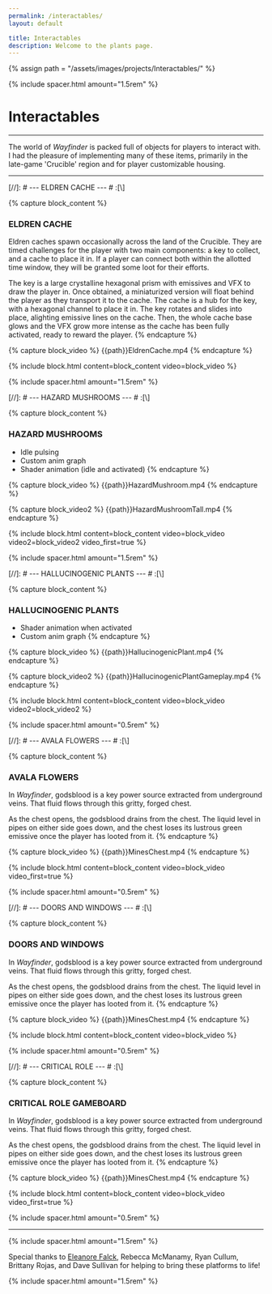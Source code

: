 ```yaml
---
permalink: /interactables/
layout: default

title: Interactables
description: Welcome to the plants page.
---
```

{% assign path = "/assets/images/projects/Interactables/" %}

{% include spacer.html amount="1.5rem" %}

# Interactables

---

The world of *Wayfinder* is packed full of objects for players to interact with. I had the pleasure of
implementing many of these items, primarily in the late-game 'Crucible' region and for player customizable housing.

---

[//]: # --- ELDREN CACHE --- # :[\\]

{% capture block_content %}
### ELDREN CACHE

Eldren caches spawn occasionally across the land of the Crucible. They are timed challenges for the player with
two main components: a key to collect, and a cache to place it in. If a player can connect both within the allotted
time window, they will be granted some loot for their efforts.

The key is a large crystalline hexagonal prism with emissives and VFX to draw the player in. Once obtained, a miniaturized
version will float behind the player as they transport it to the cache. The cache is a hub for the key, with a hexagonal
channel to place it in. The key rotates and slides into place, alighting emissive lines on the cache. Then, the whole cache 
base glows and the VFX grow more intense as the cache has been fully activated, ready to reward the player.
{% endcapture %}

{% capture block_video %}
{{path}}EldrenCache.mp4
{% endcapture %}

{% include block.html content=block_content video=block_video %}

{% include spacer.html amount="1.5rem" %}





[//]: # --- HAZARD MUSHROOMS --- # :[\\]

{% capture block_content %}
### HAZARD MUSHROOMS

- Idle pulsing
- Custom anim graph
- Shader animation (idle and activated)
{% endcapture %}

{% capture block_video %}
{{path}}HazardMushroom.mp4
{% endcapture %}

{% capture block_video2 %}
{{path}}HazardMushroomTall.mp4
{% endcapture %}

{% include block.html content=block_content video=block_video video2=block_video2 video_first=true %}

{% include spacer.html amount="1.5rem" %}





[//]: # --- HALLUCINOGENIC PLANTS --- # :[\\]

{% capture block_content %}
### HALLUCINOGENIC PLANTS

- Shader animation when activated
- Custom anim graph
{% endcapture %}

{% capture block_video %}
{{path}}HallucinogenicPlant.mp4
{% endcapture %}

{% capture block_video2 %}
{{path}}HallucinogenicPlantGameplay.mp4
{% endcapture %}

{% include block.html content=block_content video=block_video video2=block_video2 %}

{% include spacer.html amount="0.5rem" %}





[//]: # --- AVALA FLOWERS --- # :[\\]

{% capture block_content %}
### AVALA FLOWERS

In *Wayfinder*, godsblood is a key power source extracted from underground veins.
That fluid flows through this gritty, forged chest.

As the chest opens, the godsblood drains from the chest. The liquid level in pipes on either side
goes down, and the chest loses its lustrous green emissive once the player has looted from it.
{% endcapture %}

{% capture block_video %}
{{path}}MinesChest.mp4
{% endcapture %}

{% include block.html content=block_content video=block_video video_first=true %}

{% include spacer.html amount="0.5rem" %}





[//]: # --- DOORS AND WINDOWS --- # :[\\]

{% capture block_content %}
### DOORS AND WINDOWS

In *Wayfinder*, godsblood is a key power source extracted from underground veins.
That fluid flows through this gritty, forged chest.

As the chest opens, the godsblood drains from the chest. The liquid level in pipes on either side
goes down, and the chest loses its lustrous green emissive once the player has looted from it.
{% endcapture %}

{% capture block_video %}
{{path}}MinesChest.mp4
{% endcapture %}

{% include block.html content=block_content video=block_video %}

{% include spacer.html amount="0.5rem" %}





[//]: # --- CRITICAL ROLE --- # :[\\]

{% capture block_content %}
### CRITICAL ROLE GAMEBOARD

In *Wayfinder*, godsblood is a key power source extracted from underground veins.
That fluid flows through this gritty, forged chest.

As the chest opens, the godsblood drains from the chest. The liquid level in pipes on either side
goes down, and the chest loses its lustrous green emissive once the player has looted from it.
{% endcapture %}

{% capture block_video %}
{{path}}MinesChest.mp4
{% endcapture %}

{% include block.html content=block_content video=block_video video_first=true %}

{% include spacer.html amount="0.5rem" %}


---

{% include spacer.html amount="1.5rem" %}

Special thanks to [Eleanore Falck](https://www.artstation.com/eleanore_falck),
Rebecca McManamy, Ryan Cullum, Brittany Rojas, and Dave Sullivan for helping to bring these platforms to life!

{% include spacer.html amount="1.5rem" %}